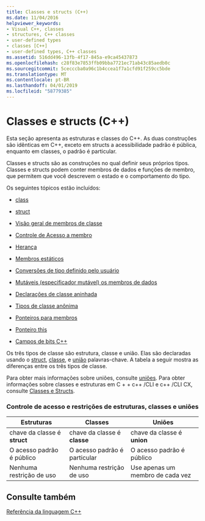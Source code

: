 ```yaml
---
title: Classes e structs (C++)
ms.date: 11/04/2016
helpviewer_keywords:
- Visual C++, classes
- structures, C++ classes
- user-defined types
- classes [C++]
- user-defined types, C++ classes
ms.assetid: 516dd496-13fb-4f17-845a-e9ca45437873
ms.openlocfilehash: c28f83e7853ffb09bba7721ec71ab43c85aedb0c
ms.sourcegitcommit: 5cecccba0a96c1b4ccea1f7a1cfd91f259cc5bde
ms.translationtype: MT
ms.contentlocale: pt-BR
ms.lasthandoff: 04/01/2019
ms.locfileid: "58779385"
---
```

# <a name="classes-and-structs-c"></a>Classes e structs (C++)

Esta seção apresenta as estruturas e classes do C++. As duas construções são idênticas em C++, exceto em structs a acessibilidade padrão é pública, enquanto em classes, o padrão é particular.

Classes e structs são as construções no qual definir seus próprios tipos. Classes e structs podem conter membros de dados e funções de membro, que permitem que você descrevem o estado e o comportamento do tipo.

Os seguintes tópicos estão incluídos:

- [class](../cpp/class-cpp.md)

- [struct](../cpp/struct-cpp.md)

- [Visão geral de membros de classe](../cpp/class-member-overview.md)

- [Controle de Acesso a membro](../cpp/member-access-control-cpp.md)

- [Herança](../cpp/inheritance-cpp.md)

- [Membros estáticos](../cpp/static-members-cpp.md)

- [Conversões de tipo definido pelo usuário](../cpp/user-defined-type-conversions-cpp.md)

- [Mutáveis (especificador mutável) os membros de dados](../cpp/mutable-data-members-cpp.md)

- [Declarações de classe aninhada](../cpp/nested-class-declarations.md)

- [Tipos de classe anônima](../cpp/anonymous-class-types.md)

- [Ponteiros para membros](../cpp/pointers-to-members.md)

- [Ponteiro this](../cpp/this-pointer.md)

- [Campos de bits C++](../cpp/cpp-bit-fields.md)

Os três tipos de classe são estrutura, classe e união. Elas são declaradas usando o [struct](../cpp/struct-cpp.md), [classe](../cpp/class-cpp.md), e [união](../cpp/unions.md) palavras-chave. A tabela a seguir mostra as diferenças entre os três tipos de classe.

Para obter mais informações sobre uniões, consulte [uniões](../cpp/unions.md). Para obter informações sobre classes e estruturas em C + + c++ /CLI e c++ /CLI CX, consulte [Classes e Structs](../extensions/classes-and-structs-cpp-component-extensions.md).

### <a name="access-control-and-constraints-of-structures-classes-and-unions"></a>Controle de acesso e restrições de estruturas, classes e uniões

|Estruturas|Classes|Uniões|
|----------------|-------------|------------|
|chave da classe é **struct**|chave da classe é **classe**|chave da classe é **union**|
|O acesso padrão é público|O acesso padrão é particular|O acesso padrão é público|
|Nenhuma restrição de uso|Nenhuma restrição de uso|Use apenas um membro de cada vez|

## <a name="see-also"></a>Consulte também

[Referência da linguagem C++](../cpp/cpp-language-reference.md)